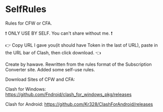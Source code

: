 # SelfRules

Rules for CFW or CFA.

❗ ONLY USE BY SELF. You can't share without me. ❗

👉 Copy URL I gave you(it should have Token in the last of URL), paste in the URL bar of Clash, then click download. 👈

Create by hawave. Rewritten from the rules format of the Subscription Converter site. Added some self-use rules.

Download Sites of CFW and CFA:

Clash for Windows: https://github.com/Fndroid/clash_for_windows_pkg/releases

Clash for Android: https://github.com/Kr328/ClashForAndroid/releases

